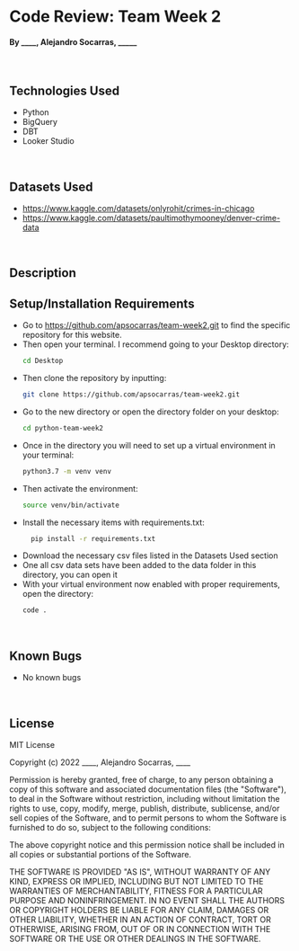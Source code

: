 # Code Review: Team Week 2

#### By ____, Alejandro Socarras, _____


####  <Description>

<br>

## Technologies Used

* Python
* BigQuery
* DBT
* Looker Studio
  
</br>

## Datasets Used

* https://www.kaggle.com/datasets/onlyrohit/crimes-in-chicago
* https://www.kaggle.com/datasets/paultimothymooney/denver-crime-data

</br>

## Description


## Setup/Installation Requirements

* Go to https://github.com/apsocarras/team-week2.git to find the specific repository for this website.
* Then open your terminal. I recommend going to your Desktop directory:
    ```bash
    cd Desktop
    ```
* Then clone the repository by inputting: 
  ```bash
  git clone https://github.com/apsocarras/team-week2.git
  ```
* Go to the new directory or open the directory folder on your desktop:
  ```bash
  cd python-team-week2
  ```
* Once in the directory you will need to set up a virtual environment in your terminal:
  ```bash
  python3.7 -m venv venv
  ```
* Then activate the environment:
  ```bash
  source venv/bin/activate
  ```
* Install the necessary items with requirements.txt:
  ```bash
    pip install -r requirements.txt
  ```
* Download the necessary csv files listed in the Datasets Used section
* One all csv data sets have been added to the data folder in this directory, you can open it
* With your virtual environment now enabled with proper requirements, open the directory:
  ```bash
  code .
  ```
</br>

## Known Bugs

* No known bugs

<br>

## License

MIT License

Copyright (c) 2022 ____, Alejandro Socarras, ____

Permission is hereby granted, free of charge, to any person obtaining a copy of this software and associated documentation files (the "Software"), to deal in the Software without restriction, including without limitation the rights to use, copy, modify, merge, publish, distribute, sublicense, and/or sell copies of the Software, and to permit persons to whom the Software is furnished to do so, subject to the following conditions:

The above copyright notice and this permission notice shall be included in all copies or substantial portions of the Software.

THE SOFTWARE IS PROVIDED "AS IS", WITHOUT WARRANTY OF ANY KIND, EXPRESS OR IMPLIED, INCLUDING BUT NOT LIMITED TO THE WARRANTIES OF MERCHANTABILITY, FITNESS FOR A PARTICULAR PURPOSE AND NONINFRINGEMENT. IN NO EVENT SHALL THE AUTHORS OR COPYRIGHT HOLDERS BE LIABLE FOR ANY CLAIM, DAMAGES OR OTHER LIABILITY, WHETHER IN AN ACTION OF CONTRACT, TORT OR OTHERWISE, ARISING FROM, OUT OF OR IN CONNECTION WITH THE SOFTWARE OR THE USE OR OTHER DEALINGS IN THE SOFTWARE.

</br>
